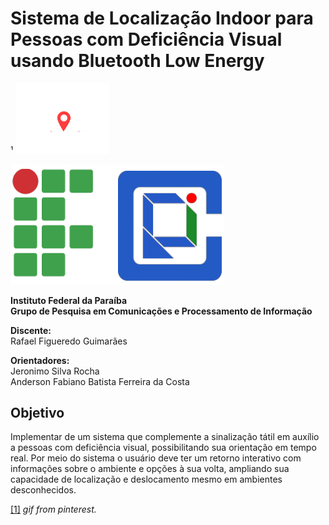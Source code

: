 # Sistema de Localização Indoor para Pessoas com Deficiência Visual usando Bluetooth Low Energy

¹
<img src="https://github.com/rafaelfigueredog/IndorLocationSystem/blob/master/img/map.gif" width="150"/> 

<img src="https://github.com/rafaelfigueredog/IndorLocationSystem/blob/master/img/logos.png" /> 

**Instituto Federal da Paraíba\
Grupo de Pesquisa em Comunicações e Processamento de Informação**

**Discente:**\
Rafael Figueredo Guimarães

**Orientadores:**\
Jeronimo Silva Rocha \
Anderson Fabiano Batista Ferreira da Costa 

## Objetivo 

Implementar de um sistema que complemente a sinalização tátil em auxílio a pessoas com deficiência visual, possibilitando sua orientação em tempo real. Por meio do sistema o usuário deve ter um retorno interativo com informações sobre o ambiente e opções à sua volta, ampliando sua capacidade de localização e deslocamento mesmo em ambientes desconhecidos.


[[1]](https://br.pinterest.com/pin/411164640965690554/?lp=true) _gif from pinterest._ 
